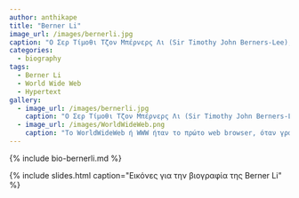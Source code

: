 ```yaml
---
author: anthikape
title: "Berner Li"
image_url: /images/bernerli.jpg
caption: "Ο Σερ Τίμοθι Τζον Μπέρνερς Λι (Sir Timothy John Berners-Lee),γεννήθηκε στις  8 Ιουνίου 1955, είναι ο εφευρέτης του Παγκόσμιου Ιστού (World Wide Web), διευθυντής της κοινοπραξίας World Wide Web η οποία επιτηρεί τη συνεχή ανάπτυξή του και ερευνητής και κάτοχος της έδρας 3Com στο Εργαστήριο Πληροφορικής και Τεχνητής Νοημοσύνης (CSAIL) του MIT. "
categories:
  - biography
tags:
  - Berner Li
  - World Wide Web
  - Hypertext
gallery:
  - image_url: /images/bernerli.jpg
    caption: "Ο Σερ Τίμοθι Τζον Μπέρνερς Λι (Sir Timothy John Berners-Lee),γεννήθηκε στις  8 Ιουνίου 1955, είναι ο εφευρέτης του Παγκόσμιου Ιστού (World Wide Web), διευθυντής της κοινοπραξίας World Wide Web η οποία επιτηρεί τη συνεχή ανάπτυξή του και ερευνητής και κάτοχος της έδρας 3Com στο Εργαστήριο Πληροφορικής και Τεχνητής Νοημοσύνης (CSAIL) του MIT. "
  - image_url: /images/WorldWideWeb.png
    caption: "Το WorldWideWeb ή WWW ήταν το πρώτο web browser, όταν γράφτηκε ήταν το μοναδικό πρόγραμμα για την περιήγηση στον παγκόσμιο ιστό. Ο πηγαίος κώδικας έγινε κοινό κτήμα το 1993"
--- 
```


{% include bio-bernerli.md %}

{% include slides.html caption="Εικόνες για την βιογραφία της Berner Li" %}
